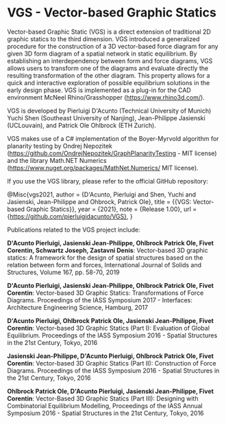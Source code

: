 # VGS - Vector-based Graphic Statics

Vector-based Graphic Static (VGS) is a direct extension of traditional 2D graphic statics to the third dimension. VGS introduced a generalized procedure for the construction of a 3D vector-based force diagram for any given 3D form diagram of a spatial network in static equilibrium. By establishing an interdependency between form and force diagrams, VGS allows users to transform one of the diagrams and evaluate directly the resulting transformation of the other diagram. This property allows for a quick and interactive exploration of possible equilibrium solutions in the early design phase. VGS is implemented as a plug-in for the CAD environment McNeel Rhino/Grasshopper (https://www.rhino3d.com/).

VGS is developed by Pierluigi D'Acunto (Technical University of Munich) Yuchi Shen (Southeast University of Nanjing), Jean-Philippe Jasienski (UCLouvain), and Patrick Ole Ohlbrock (ETH Zurich).

VGS makes use of a C# implementation of the Boyer-Myrvold algorithm for planarity testing by Ondrej Nepozitek (https://github.com/OndrejNepozitek/GraphPlanarityTesting - MIT license) and the library Math.NET Numerics (https://www.nuget.org/packages/MathNet.Numerics/ MIT license).

If you use the VGS library, please refer to the official GitHub repository: <br/>

@Misc{vgs2021,
author = {D'Acunto, Pierluigi and Shen, Yuchi and Jasienski, Jean-Philippe and Ohbrock, Patrick Ole},
title = {{VGS: Vector-based Graphic Statics}},
year = {2021},
note = {Release 1.00},
url = {https://github.com/pierluigidacunto/VGS},
}



Publications related to the VGS project include:

__D'Acunto Pierluigi, Jasienski Jean-Philippe, Ohlbrock Patrick Ole, Fivet Corentin, Schwartz Joseph, Zastavni Denis__: Vector-based 3D graphic statics: A framework for the design of spatial structures based on the relation between form and forces, International Journal of Solids and Structures, Volume 167, pp. 58-70, 2019

__D'Acunto Pierluigi, Jasienski Jean-Philippe, Ohlbrock Patrick Ole, Fivet Corentin__: Vector-based 3D Graphic Statics: Transformations of Force Diagrams. Proceedings of the IASS Symposium 2017 - Interfaces: Architecture Engineering Science, Hamburg, 2017

__D'Acunto Pierluigi, Ohlbrock Patrick Ole, Jasienski Jean-Philippe, Fivet Corentin__: Vector-based 3D Graphic Statics (Part I): Evaluation of Global Equilibrium. Proceedings of the IASS Symposium 2016 - Spatial Structures in the 21st Century, Tokyo, 2016

__Jasienski Jean-Philippe, D'Acunto Pierluigi, Ohlbrock Patrick Ole, Fivet Corentin__: Vector-based 3D Graphic Statics (Part II): Construction of Force Diagrams. Proceedings of the IASS Symposium 2016 - Spatial Structures in the 21st Century, Tokyo, 2016

__Ohlbrock Patrick Ole, D'Acunto Pierluigi, Jasienski Jean-Philippe, Fivet Corentin__: Vector-Based 3D Graphic Statics (Part III): Designing with Combinatorial Equilibrium Modelling, Proceedings of the IASS Annual Symposium 2016 - Spatial Structures in the 21st Century, Tokyo, 2016




